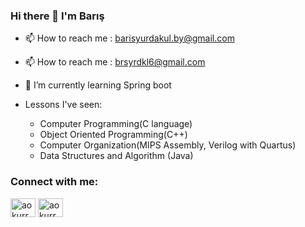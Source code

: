### Hi there 👋 I'm Barış

- 📫 How to reach me  : barisyurdakul.by@gmail.com
- 📫 How to reach me  : brsyrdkl6@gmail.com

- 🌱 I’m currently learning Spring boot

- Lessons I've seen:
    - Computer Programming(C language)
    - Object Oriented Programming(C++)
    - Computer Organization(MIPS Assembly, Verilog with Quartus)
    - Data Structures and Algorithm (Java)


<h3 align="left">Connect with me:</h3>
<p align="left">
<a href="https://www.linkedin.com/in/bar%C4%B1%C5%9F-yurdakul-77b364174" target="blank"><img align="center" src="https://raw.githubusercontent.com/rahuldkjain/github-profile-readme-generator/master/src/images/icons/Social/linked-in-alt.svg" alt="aokurr" height="30" width="40" /></a>
<a href="https://instagram.com/barisyurdakul" target="blank"><img align="center" src="https://raw.githubusercontent.com/rahuldkjain/github-profile-readme-generator/master/src/images/icons/Social/instagram.svg" alt="aokurr" height="30" width="40" /></a>
</p>

